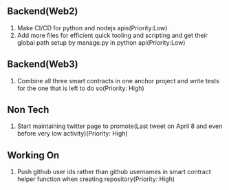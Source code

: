 Backend(Web2)
---------------------------------------------
1) Make CI/CD for python and nodejs apis(Priority:Low)
2) Add more files for efficient quick tooling and scripting and get their global path setup 
   by manage.py in python api(Priority:Low)
   
Backend(Web3)
---------------------------------------------
1) Combine all three smart contracts in one anchor project and write tests for the one that is left to do so(Priority: High)

Non Tech
---------------------------------------------
1) Start maintaining twitter page to promote(Last tweet on April 8 and even before very low activity)(Priority: High)

Working On 
----------------------------------------------
1) Push github user ids rather than github usernames in smart contract helper function when creating repository(Priority: High)
